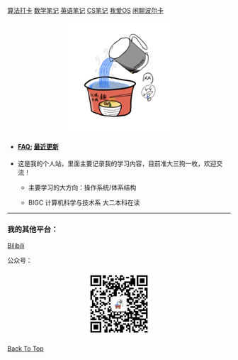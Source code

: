 <div id="top"></div>

[算法打卡](https://alg.haohaha.cn) [数学笔记](https://math.haohaha.cn) [英语笔记](https://eng.haohaha.cn) [CS笔记](https://cs.haohaha.cn) [我爱OS](https://os.haohaha.cn) [闲聊波尔卡](https://chat.haohaha.cn)

<div align="center">
	<img src="./pic/haohaha.PNG" width="250px">
</div>

- #### [FAQ](./FAQ.md); [最近更新](./latest-updates.md)

- 这是我的个人站，里面主要记录我的学习内容，目前准大三狗一枚，欢迎交流！

  - 主要学习的大方向：操作系统/体系结构

  - BIGC 计算机科学与技术系 大二本科在读

---

### 我的其他平台：

[Bilibili](https://space.bilibili.com/1436476753)

公众号：

<div align="center">
	<img src="./pic/QRCode.jpg" width="150px">
</div>




[Back To Top](#top)
